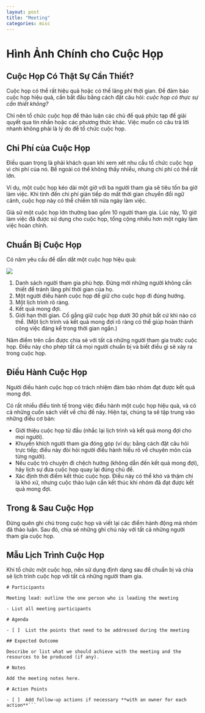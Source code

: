 ```yaml
---
layout: post
title: "Meeting"
categories: misc
---
```


<h1>Hình Ảnh Chính cho Cuộc Họp</h1>

<h2>Cuộc Họp Có Thật Sự Cần Thiết?</h2>
<p>Cuộc họp có thể rất hiệu quả hoặc có thể lãng phí thời gian. Để đảm bảo cuộc họp hiệu quả, cần bắt đầu bằng cách đặt câu hỏi: <em>cuộc họp có thực sự cần thiết không?</em></p>
<p>Chỉ nên tổ chức cuộc họp để thảo luận các chủ đề quá phức tạp để giải quyết qua tin nhắn hoặc các phương thức khác. Việc muốn có câu trả lời nhanh không phải là lý do để tổ chức cuộc họp.</p>

<h2>Chi Phí của Cuộc Họp</h2>
<p>Điều quan trọng là phải khách quan khi xem xét nhu cầu tổ chức cuộc họp vì chi phí của nó. Bề ngoài có thể không thấy nhiều, nhưng chi phí có thể rất lớn.</p>
<p>Ví dụ, một cuộc họp kéo dài một giờ với ba người tham gia sẽ tiêu tốn ba giờ làm việc. Khi tính đến chi phí gián tiếp do mất thời gian chuyển đổi ngữ cảnh, cuộc họp này có thể chiếm tới nửa ngày làm việc.</p>
<p>Giả sử một cuộc họp lớn thường bao gồm 10 người tham gia. Lúc này, 10 giờ làm việc đã được sử dụng cho cuộc họp, tổng cộng nhiều hơn một ngày làm việc hoàn chỉnh.</p>

<h2>Chuẩn Bị Cuộc Họp</h2>
<p>Có năm yêu cầu để dẫn dắt một cuộc họp hiệu quả:</p>

![](https://nimblehq.co/assets/compass/images/docs/team/communication/meetings/notion-meeting-template.png)
<ol>
    <li>Danh sách người tham gia phù hợp. Đừng mời những người không cần thiết để tránh lãng phí thời gian của họ.</li>
    <li>Một người điều hành cuộc họp để giữ cho cuộc họp đi đúng hướng.</li>
    <li>Một lịch trình rõ ràng.</li>
    <li>Kết quả mong đợi.</li>
    <li>Giới hạn thời gian. Cố gắng giữ cuộc họp dưới 30 phút bất cứ khi nào có thể. (Một lịch trình và kết quả mong đợi rõ ràng có thể giúp hoàn thành công việc đáng kể trong thời gian ngắn.)</li>
</ol>
<p>Năm điểm trên cần được chia sẻ với tất cả những người tham gia trước cuộc họp. Điều này cho phép tất cả mọi người chuẩn bị và biết điều gì sẽ xảy ra trong cuộc họp.</p>

<h2>Điều Hành Cuộc Họp</h2>
<p>Người điều hành cuộc họp có trách nhiệm đảm bảo nhóm đạt được kết quả mong đợi.</p>
<p>Có rất nhiều điều tinh tế trong việc điều hành một cuộc họp hiệu quả, và có cả những cuốn sách viết về chủ đề này. Hiện tại, chúng ta sẽ tập trung vào những điều cơ bản:</p>
<ul>
    <li>Giới thiệu cuộc họp từ đầu (nhắc lại lịch trình và kết quả mong đợi cho mọi người).</li>
    <li>Khuyến khích người tham gia đóng góp (ví dụ: bằng cách đặt câu hỏi trực tiếp; điều này đòi hỏi người điều hành hiểu rõ về chuyên môn của từng người).</li>
    <li>Nếu cuộc trò chuyện đi chệch hướng (không dẫn đến kết quả mong đợi), hãy lịch sự đưa cuộc họp quay lại đúng chủ đề.</li>
    <li>Xác định thời điểm kết thúc cuộc họp. Điều này có thể khó và thậm chí là khó xử, nhưng cuộc thảo luận cần kết thúc khi nhóm đã đạt được kết quả mong đợi.</li>
</ul>

<h2>Trong & Sau Cuộc Họp</h2>
<p>Đừng quên ghi chú trong cuộc họp và viết lại các điểm hành động mà nhóm đã thảo luận. Sau đó, chia sẻ những ghi chú này với tất cả những người tham gia cuộc họp.</p>

<h2>Mẫu Lịch Trình Cuộc Họp</h2>
<p>Khi tổ chức một cuộc họp, nên sử dụng định dạng sau để chuẩn bị và chia sẻ lịch trình cuộc họp với tất cả những người tham gia.</p>

```
# Participants

Meeting lead: outline the one person who is leading the meeting

- List all meeting participants

# Agenda

- [ ]  List the points that need to be addressed during the meeting

## Expected Outcome

Describe or list what we should achieve with the meeting and the resources to be produced (if any).

# Notes

Add the meeting notes here.

# Action Points

- [ ]  Add follow-up actions if necessary **with an owner for each action**```